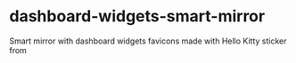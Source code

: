 # dashboard-widgets-smart-mirror

Smart mirror with dashboard widgets
favicons made with
Hello Kitty sticker from
